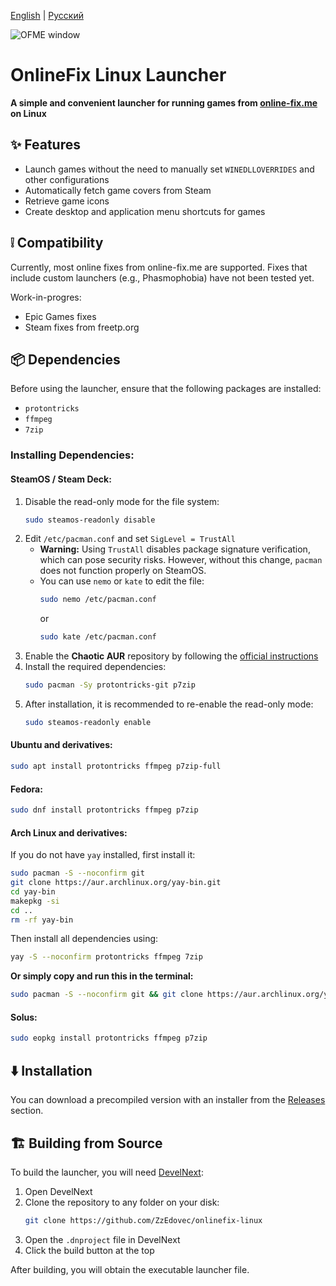 [English](https://github.com/ZzEdovec/onlinefix-linux/blob/main/README.md) | [Русский](https://github.com/ZzEdovec/onlinefix-linux/blob/main/README_ru.md)

![OFME window](https://zzedovec.github.io/images/ofmeBanner.png)
# OnlineFix Linux Launcher

**A simple and convenient launcher for running games from ****[online-fix.me](https://online-fix.me)**** on Linux**

## ✨ Features

- Launch games without the need to manually set `WINEDLLOVERRIDES` and other configurations
- Automatically fetch game covers from Steam
- Retrieve game icons
- Create desktop and application menu shortcuts for games

## ❕ Compatibility

Currently, most online fixes from online-fix.me are supported.
Fixes that include custom launchers (e.g., Phasmophobia) have not been tested yet.

Work-in-progres:
- Epic Games fixes
- Steam fixes from freetp.org

## 📦 Dependencies

Before using the launcher, ensure that the following packages are installed:

- `protontricks`
- `ffmpeg`
- `7zip`

### Installing Dependencies:

#### SteamOS / Steam Deck:

1. Disable the read-only mode for the file system:
   ```bash
   sudo steamos-readonly disable
   ```
2. Edit `/etc/pacman.conf` and set `SigLevel = TrustAll`
   - **Warning:** Using `TrustAll` disables package signature verification, which can pose security risks. However, without this change, `pacman` does not function properly on SteamOS.
   - You can use `nemo` or `kate` to edit the file:
     ```bash
     sudo nemo /etc/pacman.conf
     ```
     or
     ```bash
     sudo kate /etc/pacman.conf
     ```
3. Enable the **Chaotic AUR** repository by following the [official instructions](https://aur.chaotic.cx/docs)
4. Install the required dependencies:
   ```bash
   sudo pacman -Sy protontricks-git p7zip
   ```
5. After installation, it is recommended to re-enable the read-only mode:
   ```bash
   sudo steamos-readonly enable
   ```

#### Ubuntu and derivatives:

```bash
sudo apt install protontricks ffmpeg p7zip-full
```

#### Fedora:

```bash
sudo dnf install protontricks ffmpeg p7zip
```

#### Arch Linux and derivatives:


If you do not have `yay` installed, first install it:

```bash
sudo pacman -S --noconfirm git
git clone https://aur.archlinux.org/yay-bin.git
cd yay-bin
makepkg -si
cd ..
rm -rf yay-bin
```

Then install all dependencies using:

```bash
yay -S --noconfirm protontricks ffmpeg 7zip
```

**Or simply copy and run this in the terminal:**
```bash
sudo pacman -S --noconfirm git && git clone https://aur.archlinux.org/yay-bin.git && cd yay-bin && makepkg -si && cd .. && rm -rf yay-bin && yay -S --noconfirm protontricks ffmpeg 7zip
```

#### Solus:

```bash
sudo eopkg install protontricks ffmpeg p7zip
```

## ⬇️ Installation

You can download a precompiled version with an installer from the [Releases](https://github.com/ZzEdovec/onlinefix-linux/releases) section.

## 🏗 Building from Source

To build the launcher, you will need [DevelNext](https://develnext.org):

1. Open DevelNext
2. Clone the repository to any folder on your disk:
   ```bash
   git clone https://github.com/ZzEdovec/onlinefix-linux
   ```
3. Open the `.dnproject` file in DevelNext
4. Click the build button at the top

After building, you will obtain the executable launcher file.

